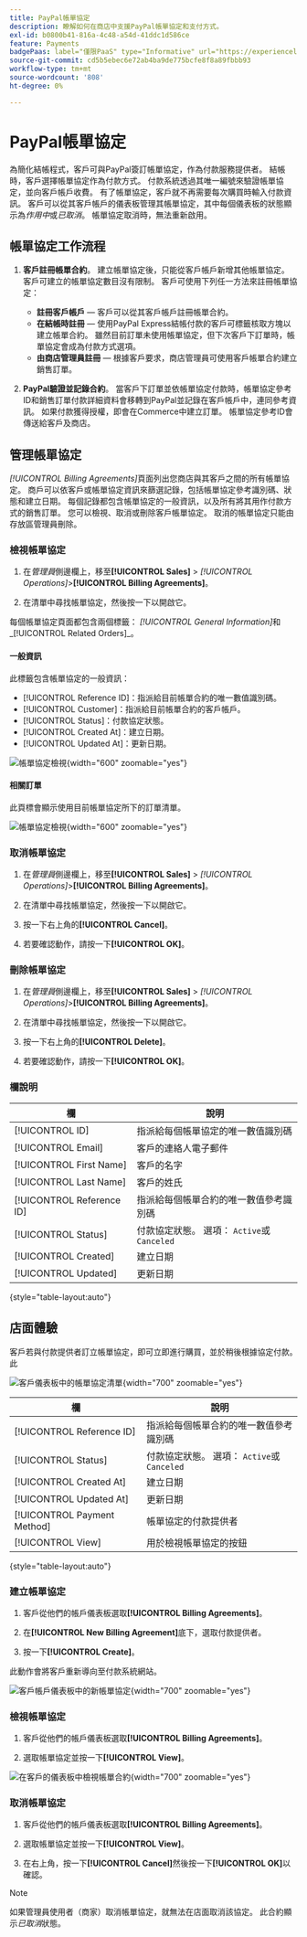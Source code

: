 ```yaml
---
title: PayPal帳單協定
description: 瞭解如何在商店中支援PayPal帳單協定和支付方式。
exl-id: b0800b41-816a-4c48-a54d-41ddc1d586ce
feature: Payments
badgePaas: label="僅限PaaS" type="Informative" url="https://experienceleague.adobe.com/en/docs/commerce/user-guides/product-solutions" tooltip="僅適用於雲端專案(Adobe管理的PaaS基礎結構)和內部部署專案的Adobe Commerce 。"
source-git-commit: cd5b5ebec6e72ab4ba9de775bcfe8f8a89fbbb93
workflow-type: tm+mt
source-wordcount: '808'
ht-degree: 0%

---
```


# PayPal帳單協定

為簡化結帳程式，客戶可與PayPal簽訂帳單協定，作為付款服務提供者。 結帳時，客戶選擇帳單協定作為付款方式。 付款系統透過其唯一編號來驗證帳單協定，並向客戶帳戶收費。 有了帳單協定，客戶就不再需要每次購買時輸入付款資訊。 客戶可以從其客戶帳戶的儀表板管理其帳單協定，其中每個儀表板的狀態顯示為&#x200B;_作用中_&#x200B;或&#x200B;_已取消_。 帳單協定取消時，無法重新啟用。

## 帳單協定工作流程

1. **客戶註冊帳單合約**。 建立帳單協定後，只能從客戶帳戶新增其他帳單協定。 客戶可建立的帳單協定數目沒有限制。 客戶可使用下列任一方法來註冊帳單協定：

   - **註冊客戶帳戶** — 客戶可以從其客戶帳戶註冊帳單合約。
   - **在結帳時註冊** — 使用PayPal Express結帳付款的客戶可標籤核取方塊以建立帳單合約。 雖然目前訂單未使用帳單協定，但下次客戶下訂單時，帳單協定會成為付款方式選項。
   - **由商店管理員註冊** — 根據客戶要求，商店管理員可使用客戶帳單合約建立銷售訂單。

1. **PayPal驗證並記錄合約**。 當客戶下訂單並依帳單協定付款時，帳單協定參考ID和銷售訂單付款詳細資料會移轉到PayPal並記錄在客戶帳戶中，連同參考資訊。 如果付款獲得授權，即會在Commerce中建立訂單。 帳單協定參考ID會傳送給客戶及商店。

## 管理帳單協定

_[!UICONTROL Billing Agreements]_&#x200B;頁面列出您商店與其客戶之間的所有帳單協定。 商戶可以依客戶或帳單協定資訊來篩選記錄，包括帳單協定參考識別碼、狀態和建立日期。 每個記錄都包含帳單協定的一般資訊，以及所有將其用作付款方式的銷售訂單。 您可以檢視、取消或刪除客戶帳單協定。 取消的帳單協定只能由存放區管理員刪除。

### 檢視帳單協定

1. 在&#x200B;_管理員_&#x200B;側邊欄上，移至&#x200B;**[!UICONTROL Sales]** > _[!UICONTROL Operations]_>**[!UICONTROL Billing Agreements]**。

1. 在清單中尋找帳單協定，然後按一下以開啟它。

每個帳單協定頁面都包含兩個標籤： _[!UICONTROL General Information]_&#x200B;和_[!UICONTROL Related Orders]_。

#### 一般資訊

此標籤包含帳單協定的一般資訊：

- [!UICONTROL Reference ID]：指派給目前帳單合約的唯一數值識別碼。
- [!UICONTROL Customer]：指派給目前帳單合約的客戶帳戶。
- [!UICONTROL Status]：付款協定狀態。
- [!UICONTROL Created At]：建立日期。
- [!UICONTROL Updated At]：更新日期。

![帳單協定檢視](./assets/billing-agreement-view.png){width="600" zoomable="yes"}

#### 相關訂單

此頁標會顯示使用目前帳單協定所下的訂單清單。

![帳單協定檢視](./assets/billing-agreement-related-orders.png){width="600" zoomable="yes"}

### 取消帳單協定

1. 在&#x200B;_管理員_&#x200B;側邊欄上，移至&#x200B;**[!UICONTROL Sales]** > _[!UICONTROL Operations]_>**[!UICONTROL Billing Agreements]**。

1. 在清單中尋找帳單協定，然後按一下以開啟它。

1. 按一下右上角的&#x200B;**[!UICONTROL Cancel]**。

1. 若要確認動作，請按一下&#x200B;**[!UICONTROL OK]**。

### 刪除帳單協定

1. 在&#x200B;_管理員_&#x200B;側邊欄上，移至&#x200B;**[!UICONTROL Sales]** > _[!UICONTROL Operations]_>**[!UICONTROL Billing Agreements]**。

1. 在清單中尋找帳單協定，然後按一下以開啟它。

1. 按一下右上角的&#x200B;**[!UICONTROL Delete]**。

1. 若要確認動作，請按一下&#x200B;**[!UICONTROL OK]**。

### 欄說明

| 欄 | 說明 |
|--- |--- |
| [!UICONTROL ID] | 指派給每個帳單協定的唯一數值識別碼 |
| [!UICONTROL Email] | 客戶的連絡人電子郵件 |
| [!UICONTROL First Name] | 客戶的名字 |
| [!UICONTROL Last Name] | 客戶的姓氏 |
| [!UICONTROL Reference ID] | 指派給每個帳單合約的唯一數值參考識別碼 |
| [!UICONTROL Status] | 付款協定狀態。 選項： `Active`或`Canceled` |
| [!UICONTROL Created] | 建立日期 |
| [!UICONTROL Updated] | 更新日期 |

{style="table-layout:auto"}

## 店面體驗

客戶若與付款提供者訂立帳單協定，即可立即進行購買，並於稍後根據協定付款。 此

![客戶儀表板中的帳單協定清單](./assets/billing-agreements-dashboard.png){width="700" zoomable="yes"}

| 欄 | 說明 |
|--- |--- |
| [!UICONTROL Reference ID] | 指派給每個帳單合約的唯一數值參考識別碼 |
| [!UICONTROL Status] | 付款協定狀態。 選項： `Active`或`Canceled` |
| [!UICONTROL Created At] | 建立日期 |
| [!UICONTROL Updated At] | 更新日期 |
| [!UICONTROL Payment Method] | 帳單協定的付款提供者 |
| [!UICONTROL View] | 用於檢視帳單協定的按鈕 |

{style="table-layout:auto"}

### 建立帳單協定

1. 客戶從他們的帳戶儀表板選取&#x200B;**[!UICONTROL Billing Agreements]**。

1. 在&#x200B;**[!UICONTROL New Billing Agreement]**&#x200B;底下，選取付款提供者。

1. 按一下&#x200B;**[!UICONTROL Create]**。

此動作會將客戶重新導向至付款系統網站。

![客戶帳戶儀表板中的新帳單協定](./assets/create-billing-agreement-dashboard.png){width="700" zoomable="yes"}

### 檢視帳單協定

1. 客戶從他們的帳戶儀表板選取&#x200B;**[!UICONTROL Billing Agreements]**。

1. 選取帳單協定並按一下&#x200B;**[!UICONTROL View]**。

![在客戶的儀表板中檢視帳單合約](./assets/view-billing-agreement.png){width="700" zoomable="yes"}

### 取消帳單協定

1. 客戶從他們的帳戶儀表板選取&#x200B;**[!UICONTROL Billing Agreements]**。

1. 選取帳單協定並按一下&#x200B;**[!UICONTROL View]**。

1. 在右上角，按一下&#x200B;**[!UICONTROL Cancel]**&#x200B;然後按一下&#x200B;**[!UICONTROL OK]**&#x200B;以確認。

>[!NOTE]
>
>如果管理員使用者（商家）取消帳單協定，就無法在店面取消該協定。 此合約顯示&#x200B;_已取消_&#x200B;狀態。
